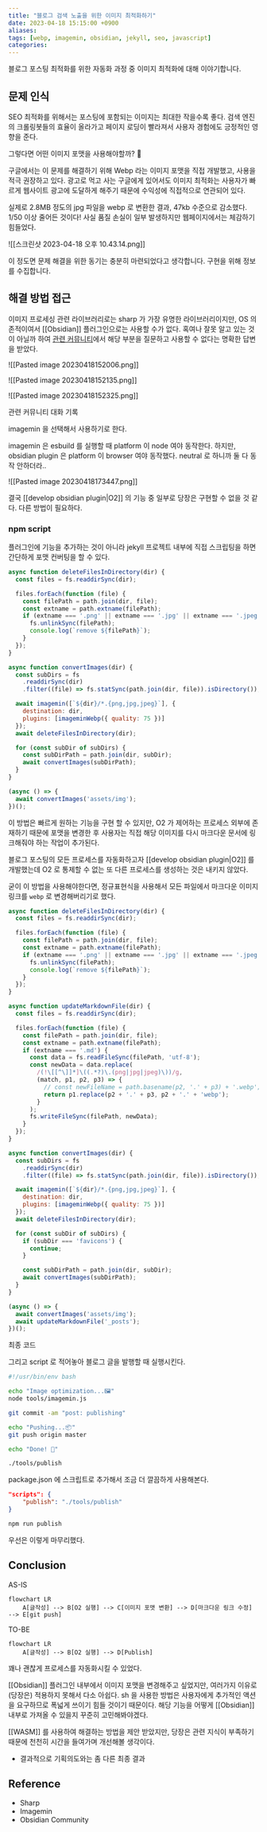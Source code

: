 ```yaml
---
title: "블로그 검색 노출을 위한 이미지 최적화하기"
date: 2023-04-18 15:15:00 +0900
aliases: 
tags: [webp, imagemin, obsidian, jekyll, seo, javascript]
categories: 
---
```


블로그 포스팅 최적화를 위한 자동화 과정 중 이미지 최적화에 대해 이야기합니다.

## 문제 인식

SEO 최적화를 위해서는 포스팅에 포함되는 이미지는 최대한 작을수록 좋다. 검색 엔진의 크롤링봇들의 효율이 올라가고 페이지 로딩이 빨라져서 사용자 경험에도 긍정적인 영향을 준다.

그렇다면 어떤 이미지 포맷을 사용해야할까? 🤔

구글에서는 이 문제를 해결하기 위해 Webp 라는 이미지 포맷을 직접 개발했고, 사용을 적극 권장하고 있다. 광고로 먹고 사는 구글에게 있어서도 이미지 최적화는 사용자가 빠르게 웹사이트 광고에 도달하게 해주기 때문에 수익성에 직접적으로 연관되어 있다.

실제로 2.8MB 정도의 jpg 파일을 webp 로 변환한 결과, 47kb 수준으로 감소했다. 1/50 이상 줄어든 것이다! 사실 품질 손실이 일부 발생하지만 웹페이지에서는 체감하기 힘들었다.

![[스크린샷 2023-04-18 오후 10.43.14.png]]

이 정도면 문제 해결을 위한 동기는 충분히 마련되었다고 생각합니다. 구현을 위해 정보를 수집합니다.

## 해결 방법 접근

이미지 프로세싱 관련 라이브러리로는 sharp 가 가장 유명한 라이브러리이지만, OS 의존적이여서 [[Obsidian]] 플러그인으로는 사용할 수가 없다. 혹여나 잘못 알고 있는 것이 아닐까 하여 [관련 커뮤니티]()에서 해당 부분을 질문하고 사용할 수 없다는 명확한 답변을 받았다.

![[Pasted image 20230418152006.png]]

![[Pasted image 20230418152135.png]]

![[Pasted image 20230418152325.png]]

관련 커뮤니티 대화 기록

imagemin 을 선택해서 사용하기로 한다.

imagemin 은 esbuild 를 실행할 때 platform 이 node 여야 동작한다. 하지만, obsidian plugin 은 platform 이 browser 여야 동작했다. neutral 로 하니까 둘 다 동작 안하더라..

![[Pasted image 20230418173447.png]]

결국 [[develop obsidian plugin|O2]] 의 기능 중 일부로 당장은 구현할 수 없을 것 같다. 다른 방법이 필요하다.

### npm script

플러그인에 기능을 추가하는 것이 아니라 jekyll 프로젝트 내부에 직접 스크립팅을 하면 간단하게 포맷 컨버팅을 할 수 있다.

```javascript
async function deleteFilesInDirectory(dir) {
  const files = fs.readdirSync(dir);

  files.forEach(function (file) {
    const filePath = path.join(dir, file);
    const extname = path.extname(filePath);
    if (extname === '.png' || extname === '.jpg' || extname === '.jpeg') {
      fs.unlinkSync(filePath);
      console.log(`remove ${filePath}`);
    }
  });
}

async function convertImages(dir) {
  const subDirs = fs
    .readdirSync(dir)
    .filter((file) => fs.statSync(path.join(dir, file)).isDirectory());

  await imagemin([`${dir}/*.{png,jpg,jpeg}`], {
    destination: dir,
    plugins: [imageminWebp({ quality: 75 })]
  });
  await deleteFilesInDirectory(dir);

  for (const subDir of subDirs) {
    const subDirPath = path.join(dir, subDir);
    await convertImages(subDirPath);
  }
}

(async () => {
  await convertImages('assets/img');
})();
```

이 방법은 빠르게 원하는 기능을 구현 할 수 있지만, O2 가 제어하는 프로세스 외부에 존재하기 때문에 포맷을 변경한 후 사용자는 직접 해당 이미지를 다시 마크다운 문서에 링크해줘야 하는 작업이 추가된다.

블로그 포스팅의 모든 프로세스를 자동화하고자 [[develop obsidian plugin|O2]] 를 개발했는데 O2 로 통제할 수 없는 또 다른 프로세스를 생성하는 것은 내키지 않았다.

굳이 이 방법을 사용해야한다면, 정규표현식을 사용해서 모든 파일에서 마크다운 이미지 링크를 `webp` 로 변경해버리기로 했다.

```javascript
async function deleteFilesInDirectory(dir) {
  const files = fs.readdirSync(dir);

  files.forEach(function (file) {
    const filePath = path.join(dir, file);
    const extname = path.extname(filePath);
    if (extname === '.png' || extname === '.jpg' || extname === '.jpeg') {
      fs.unlinkSync(filePath);
      console.log(`remove ${filePath}`);
    }
  });
}

async function updateMarkdownFile(dir) {
  const files = fs.readdirSync(dir);

  files.forEach(function (file) {
    const filePath = path.join(dir, file);
    const extname = path.extname(filePath);
    if (extname === '.md') {
      const data = fs.readFileSync(filePath, 'utf-8');
      const newData = data.replace(
        /(!\[[^\]]*]\((.*?)\.(png|jpg|jpeg)\))/g,
        (match, p1, p2, p3) => {
          // const newFileName = path.basename(p2, '.' + p3) + '.webp';
          return p1.replace(p2 + '.' + p3, p2 + '.' + 'webp');
        }
      );
      fs.writeFileSync(filePath, newData);
    }
  });
}

async function convertImages(dir) {
  const subDirs = fs
    .readdirSync(dir)
    .filter((file) => fs.statSync(path.join(dir, file)).isDirectory());

  await imagemin([`${dir}/*.{png,jpg,jpeg}`], {
    destination: dir,
    plugins: [imageminWebp({ quality: 75 })]
  });
  await deleteFilesInDirectory(dir);

  for (const subDir of subDirs) {
    if (subDir === 'favicons') {
      continue;
    }

    const subDirPath = path.join(dir, subDir);
    await convertImages(subDirPath);
  }
}

(async () => {
  await convertImages('assets/img');
  await updateMarkdownFile('_posts');
})();
```

최종 코드

그리고 script 로 적어놓아 블로그 글을 발행할 때 실행시킨다.

```bash
#!/usr/bin/env bash

echo "Image optimization️...🖼️"
node tools/imagemin.js

git commit -am "post: publishing"

echo "Pushing...📦"
git push origin master

echo "Done! 🎉"
```

```bash
./tools/publish
```

package.json 에 스크립트로 추가해서 조금 더 깔끔하게 사용해본다.

```json
"scripts": {
    "publish": "./tools/publish"
}
```

```bash
npm run publish
```

우선은 이렇게 마무리했다.

## Conclusion

AS-IS

```mermaid
flowchart LR
    A[글작성] --> B[O2 실행] --> C[이미지 포맷 변환] --> D[마크다운 링크 수정] --> E[git push]
```

TO-BE

```mermaid
flowchart LR
    A[글작성] --> B[O2 실행] --> D[Publish]
```

꽤나 괜찮게 프로세스를 자동화시킬 수 있었다.

[[Obsidian]] 플러그인 내부에서 이미지 포맷을 변경해주고 싶었지만, 여러가지 이유로 (당장은) 적용하지 못해서 다소 아쉽다. sh 을 사용한 방법은 사용자에게 추가적인 액션을 요구하므로 폭넓게 쓰이기 힘들 것이기 때문이다. 해당 기능을 어떻게 [[Obsidian]] 내부로 가져올 수 있을지 꾸준히 고민해봐야겠다.

[[WASM]] 를 사용하여 해결하는 방법을 제안 받았지만, 당장은 관련 지식이 부족하기 때문에 천천히 시간을 들여가며 개선해볼 생각이다.

- 결과적으로 기획의도와는 좀 다른 최종 결과

## Reference

- Sharp
- Imagemin
- Obsidian Community
